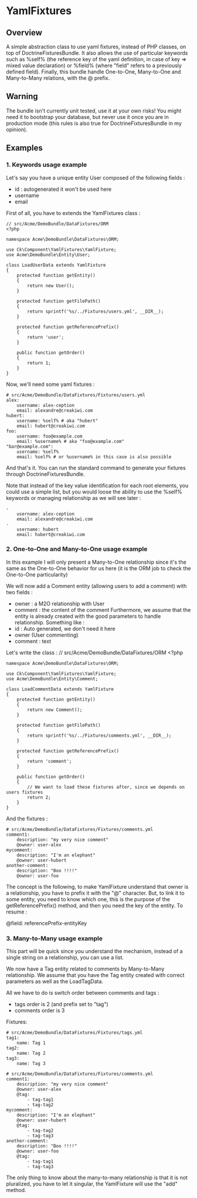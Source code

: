 # YamlFixtures

## Overview

A simple abstraction class to use yaml fixtures, instead of PHP classes, on top of DoctrineFixturesBundle.
It also allows the use of particular keywords such as %self% (the reference key of the yaml definition, in case of key => mixed value declaration) or %field% (where "field" refers to a previously defined field).
Finally, this bundle handle One-to-One, Many-to-One and Many-to-Many relations, with the @ prefix.

## Warning

The bundle isn't currently unit tested, use it at your own risks! You might need it to bootstrap your database, but never use it once you are in production mode (this rules is also true for DoctrineFixturesBundle in my opinion).

## Examples

### 1. Keywords usage example

Let's say you have a unique entity User composed of the following fields :
* id : autogenerated it won't be used here
* username
* email

First of all, you have to extends the YamlFixtures class :

    // src/Acme/DemoBundle/DataFixtures/ORM
    <?php
    
    namespace Acme\DemoBundle\DataFixtures\ORM;
    
    use Ck\Component\YamlFixtures\YamlFixture;
    use Acme\DemoBundle\Entity\User;
    
    class LoadUserData extends YamlFixture
    {
        protected function getEntity()
        {
            return new User();
        }
        
        protected function getFilePath()
        {
            return sprintf('%s/../Fixtures/users.yml', __DIR__);
        }
        
        protected function getReferencePrefix()
        {
            return 'user';
        }
        
        public function getOrder()
        {
            return 1;
        }
    }

Now, we'll need some yaml fixtures :

    # src/Acme/DemoBundle/DataFixtures/Fixtures/users.yml
    alex:
        username: alex-ception
        email: alexandre@creakiwi.com
    hubert:
        username: %self% # aka "hubert"
        email: hubert@creakiwi.com
    foo:
        username: foo@example.com
        email: %username% # aka "foo@example.com"
    "bar@example.com":
        username: %self%
        email: %self% # or %username% in this case is also possible

And that's it. You can run the standard command to generate your fixtures through DoctrineFixturesBundle.

Note that instead of the key value identification for each root elements, you could use a simple list, but you would loose the ability to use the %self% keywords or managing relationship as we will see later :

    -
        username: alex-ception
        email: alexandre@creakiwi.com
    -
        username: hubert
        email: hubert@creakiwi.com

### 2. One-to-One and Many-to-One usage example

In this example I will only present a Many-to-One relationship since it's the same as the One-to-One behavior for us here (it is the ORM job to check the One-to-One particularity)

We will now add a Comment entity (allowing users to add a comment) with two fields :
* owner : a M2O relationship with User
* comment : the content of the comment
Furthermore, we assume that the entity is already created with the good parameters to handle relationship. Something like :
* id : Auto generated, we don't need it here
* owner (User commenting)
* comment : text

Let's write the class :
    // src/Acme/DemoBundle/DataFixtures/ORM
    <?php
    
    namespace Acme\DemoBundle\DataFixtures\ORM;
    
    use Ck\Component\YamlFixtures\YamlFixture;
    use Acme\DemoBundle\Entity\Comment;
    
    class LoadCommentData extends YamlFixture
    {
        protected function getEntity()
        {
            return new Comment();
        }
        
        protected function getFilePath()
        {
            return sprintf('%s/../Fixtures/comments.yml', __DIR__);
        }
        
        protected function getReferencePrefix()
        {
            return 'comment';
        }
        
        public function getOrder()
        {
            // We want to load these fixtures after, since we depends on users fixtures
            return 2;
        }
    }

And the fixtures :

    # src/Acme/DemoBundle/DataFixtures/Fixtures/comments.yml
    comment1:
        description: "my very nice comment"
        @owner: user-alex
    mycomment:
        description: "I'm an elephant"
        @owner: user-hubert
    another-comment:
        description: "Boo !!!!"
        @owner: user-foo

The concept is the following, to make YamlFixture understand that owner is a relationship, you have to prefix it with the "@" character.
But, to link it to some entity, you need to know which one, this is the purpose of the getReferencePrefix() method, and then you need the key of the entity.
To resume :

@field: referencePrefix-entityKey

### 3. Many-to-Many usage example

This part will be quick since you understand the mechanism, instead of a single string on a relationship, you can use a list.

We now have a Tag entity related to comments by Many-to-Many relationship.
We assume that you have the Tag entity created with correct parameters as well as the LoadTagData.

All we have to do is switch order between comments and tags :
* tags order is 2 (and prefix set to "tag")
* comments order is 3

Fixtures:

    # src/Acme/DemoBundle/DataFixtures/Fixtures/tags.yml
    tag1:
        name: Tag 1
    tag2:
        name: Tag 2
    tag3:
        name: Tag 3

    # src/Acme/DemoBundle/DataFixtures/Fixtures/comments.yml
    comment1:
        description: "my very nice comment"
        @owner: user-alex
        @tag:
            - tag-tag1
            - tag-tag2
    mycomment:
        description: "I'm an elephant"
        @owner: user-hubert
        @tag:
            - tag-tag2
            - tag-tag3
    another-comment:
        description: "Boo !!!!"
        @owner: user-foo
        @tag:
            - tag-tag1
            - tag-tag3

The only thing to know about the many-to-many relationship is that it is not pluralized, you have to let it singular, the YamlFixture will use the "add" method.
